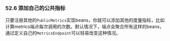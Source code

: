 ### 52.6 添加自己的公共指标
只要注册其他的`PublicMetrics`实现beans，你就可以添加其他的度量指标，比如计算metrics端点每次调用的次数。默认情况下，端点会聚合所有这样的beans，通过定义自己的`MetricsEndpoint`可以轻易改变这种情况。
